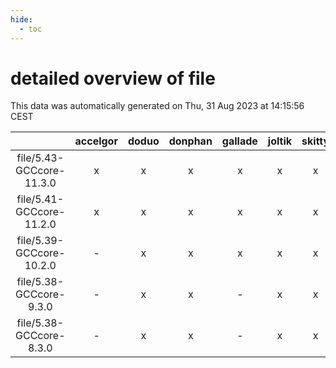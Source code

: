 ```yaml
---
hide:
  - toc
---
```


detailed overview of file
=========================


This data was automatically generated on Thu, 31 Aug 2023 at 14:15:56 CEST  

| |accelgor|doduo|donphan|gallade|joltik|skitty|swalot|victini|
| :---: | :---: | :---: | :---: | :---: | :---: | :---: | :---: | :---: |
|file/5.43-GCCcore-11.3.0|x|x|x|x|x|x|x|x|
|file/5.41-GCCcore-11.2.0|x|x|x|x|x|x|x|x|
|file/5.39-GCCcore-10.2.0|-|x|x|x|x|x|x|x|
|file/5.38-GCCcore-9.3.0|-|x|x|-|x|x|x|x|
|file/5.38-GCCcore-8.3.0|-|x|x|-|x|x|-|x|
